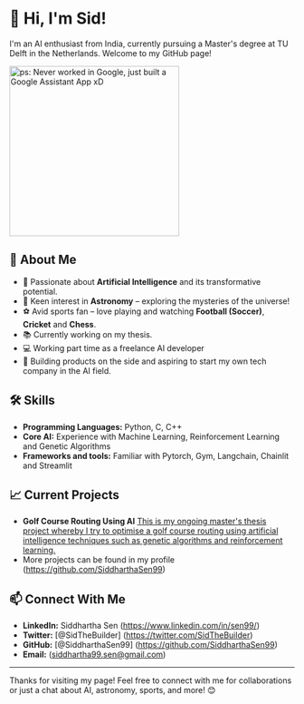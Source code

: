 # 👋 Hi, I'm Sid!

I'm an AI enthusiast from India, currently pursuing a Master's degree at TU Delft in the Netherlands. Welcome to my GitHub page!

<!--![ps: Never worked in Google, just built a Google Assistant App xD](https://github.com/SiddharthaSen99/SiddharthaSen99.github.io/blob/main/IMG_20190526_175158.jpg)-->
<img src="https://github.com/SiddharthaSen99/SiddharthaSen99.github.io/blob/main/IMG_20190526_175158.jpg" alt="ps: Never worked in Google, just built a Google Assistant App xD" width="300"/>


## 🌟 About Me
- 🤖 Passionate about **Artificial Intelligence** and its transformative potential.
- 🌌 Keen interest in **Astronomy** – exploring the mysteries of the universe!
- ⚽ Avid sports fan – love playing and watching **Football (Soccer)**, **Cricket** and **Chess**.
- 📚 Currently working on my thesis.
- 💻 Working part time as a freelance AI developer
- 🚀 Building products on the side and aspiring to start my own tech company in the AI field.

## 🛠 Skills
- **Programming Languages:** Python, C, C++
- **Core AI:** Experience with Machine Learning, Reinforcement Learning and Genetic Algorithms
- **Frameworks and tools:** Familiar with Pytorch, Gym, Langchain, Chainlit and Streamlit

## 📈 Current Projects
- **Golf Course Routing Using AI** [This is my ongoing master's thesis project whereby I try to optimise a golf course routing using artificial intelligence techniques such as genetic algorithms and reinforcement learning.](https://github.com/SiddharthaSen99/AI_Golf_Course_Design)
- More projects can be found in my profile (https://github.com/SiddharthaSen99)

## 📫 Connect With Me
- **LinkedIn:** Siddhartha Sen (https://www.linkedin.com/in/sen99/)
- **Twitter:** [@SidTheBuilder] (https://twitter.com/SidTheBuilder)
- **GitHub:** [@SiddharthaSen99] (https://github.com/SiddharthaSen99)
- **Email:** (siddhartha99.sen@gmail.com)
---

Thanks for visiting my page! Feel free to connect with me for collaborations or just a chat about AI, astronomy, sports, and more! 😊

